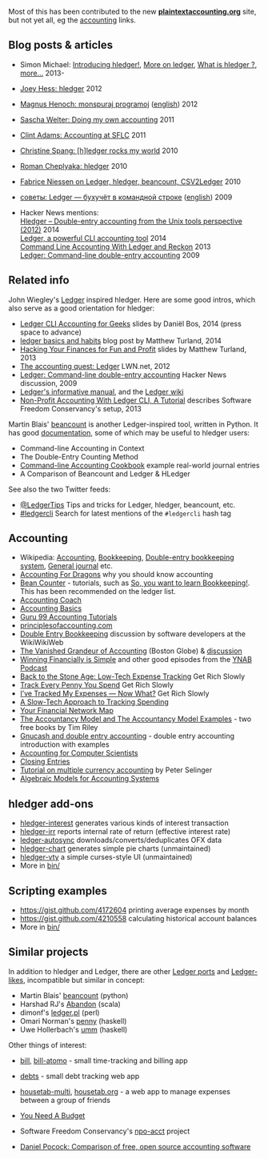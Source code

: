 
Most of this has been contributed to the new **[plaintextaccounting.org](http://plaintextaccounting.org)** site,
but not yet all, eg the [accounting](#accounting) links.

## Blog posts & articles

- Simon Michael:
  [Introducing hledger!](http://joyful.com/blog/2013-10-18-introducing-hledger.html),
  [More on ledger](http://joyful.com/blog/2013-10-19-more-on-ledger.html),
  [What is hledger ?](http://joyful.com/blog/2013-10-20-what-is-hledger.html),
  [more...](http://joyful.com/tags/hledger.html) 2013-
- [Joey Hess: hledger](http://joeyh.name/blog/entry/hledger) 2012
- [Magnus Henoch: monspuraj programoj](http://חנוך.se/diary/monspuraj_programoj/index.eo.html) ([english](http://translate.google.com/translate?hl=en&sl=eo&u=http://xn--9dbdkw.se/diary/monspuraj_programoj/index.eo.html)) 2012
- [Sascha Welter: Doing my own accounting](http://betabug.ch/blogs/ch-athens/1221) 2011
- [Clint Adams: Accounting at SFLC](http://www.softwarefreedom.org/blog/2011/sep/07/accounting-at-sflc/) 2011
- [Christine Spang: [h]ledger rocks my world](http://blog.spang.cc/posts/hledger_rocks_my_world/) 2010
- [Roman Cheplyaka: hledger](http://ro-che.blogspot.com/2010/02/hledger.html) 2010
- [Fabrice Niessen on Ledger, hledger, beancount, CSV2Ledger](http://www.mygooglest.com/fni/ledger.html) 2010
- [советы: Ledger — бухучёт в командной строке](http://s.arboreus.com/2009/05/personal-accounting-in-command-line.html) ([english](http://translate.google.com/translate?hl=en&sl=ru&u=http://s.arboreus.com/2009/05/personal-accounting-in-command-line.html)) 2009

- Hacker News mentions:\
[Hledger – Double-entry accounting from the Unix tools perspective (2012)](https://news.ycombinator.com/item?id=8806056) 2014\
[Ledger, a powerful CLI accounting tool](https://news.ycombinator.com/item?id=7707262) 2014\
[Command Line Accounting With Ledger and Reckon](https://news.ycombinator.com/item?id=5233255) 2013\
[Ledger: Command-line double-entry accounting](https://news.ycombinator.com/item?id=872244) 2009

## Related info

John Wiegley's [Ledger](http://www.ledger-cli.org/) inspired hledger.
Here are some good intros, which also serve as a good orientation for hledger:

- [Ledger CLI Accounting for Geeks](http://blog.loadingdata.nl/accounting-for-geeks/#/) slides by Daniël Bos, 2014
  (press space to advance)
- [ledger basics and habits](http://matthewturland.com/2014/03/29/ledger-basics-and-habits/) blog post by Matthew Turland, 2014
- [Hacking Your Finances for Fun and Profit](http://matthewturland.com/slides/ledger-stats/) slides by Matthew Turland, 2013
- [The accounting quest: Ledger](http://lwn.net/Articles/501681/) LWN.net, 2012
- [Ledger: Command-line double-entry accounting](https://news.ycombinator.com/item?id=872244) Hacker News discussion, 2009
- [Ledger's informative manual](http://ledger-cli.org/3.0/doc/ledger3.html),
  and the [Ledger wiki](http://wiki.ledger-cli.org)
- [Non-Profit Accounting With Ledger CLI, A Tutorial](https://gitorious.org/ledger/npo-ledger-cli/source/npo-ledger-cli-tutorial.md)
  describes Software Freedom Conservancy's setup, 2013

Martin Blais' [beancount](http://furius.ca/beancount/) is another Ledger-inspired tool, written in Python.
It has good [documentation](http://furius.ca/beancount/doc/index), some of which may be useful to hledger users:

- Command-line Accounting in Context
- The Double-Entry Counting Method
- [Command-line Accounting Cookbook](http://furius.ca/beancount/doc/cookbook) example real-world journal entries
- A Comparison of Beancount and Ledger & HLedger

See also the two Twitter feeds:

- <a href="https://twitter.com/LedgerTips">@LedgerTips</a> Tips and tricks for Ledger, hledger, beancount, etc.
- [#ledgercli](https://twitter.com/search?q=%23ledgercli&src=typd&f=realtime) Search for latest mentions of the `#ledgercli` hash tag

## Accounting

- Wikipedia:
 [Accounting](http://en.wikipedia.org/wiki/Accounting),
 [Bookkeeping](http://en.wikipedia.org/wiki/Bookkeeping),
 [Double-entry bookkeeping system](http://en.wikipedia.org/wiki/Double_entry_bookkeeping_system),
 [General journal](http://en.wikipedia.org/wiki/General_journal)
 etc.
- [Accounting For Dragons](http://podcastle.org/2009/10/09/pc-miniature-38-accounting-for-dragons) why you should know accounting
- [Bean Counter](http://www.dwmbeancounter.com/) - tutorials, such as
  [So, you want to learn Bookkeeping!](http://www.dwmbeancounter.com/tutorial/Tutorial.html).
  This has been recommended on the ledger list.
- [Accounting Coach](https://www.accountingcoach.com/)
- [Accounting Basics](http://www.accountingverse.com/accounting-basics/)
- [Guru 99 Accounting Tutorials](http://www.guru99.com/accounting.html)
- [principlesofaccounting.com](http://www.principlesofaccounting.com)
- [Double Entry Bookkeeping](http://c2.com/cgi/wiki?DoubleEntryBookkeeping) discussion by software developers at the WikiWikiWeb
- [The Vanished Grandeur of Accounting](http://www.bostonglobe.com/ideas/2014/06/07/the-vanished-grandeur-accounting/3zcbRBoPDNIryWyNYNMvbO/story.html) (Boston Globe) & [discussion](https://news.ycombinator.com/item?id=7933746)
- [Winning Financially is Simple](http://directory.libsyn.com/episode/index/show/youneedabudget/id/2657122) and other good episodes from the [YNAB Podcast](http://directory.libsyn.com/shows/view/id/youneedabudget)
- [Back to the Stone Age: Low-Tech Expense Tracking](http://www.getrichslowly.org/blog/2011/02/28/back-to-the-stone-age-low-tech-expense-tracking/) Get Rich Slowly
- [Track Every Penny You Spend](http://www.getrichslowly.org/blog/2006/09/22/track-every-penny-you-spend/) Get Rich Slowly
- [I’ve Tracked My Expenses — Now What?](http://www.getrichslowly.org/blog/2011/04/08/ask-the-readers-ive-tracked-my-expenses-now-what/) Get Rich Slowly
- [A Slow-Tech Approach to Tracking Spending](http://mobile.nytimes.com/2014/05/12/your-money/household-budgeting/a-slow-tech-approach-to-tracking-spending.html)
- [Your Financial Network Map](http://www.bargaineering.com/articles/financial-network-map.html)
- [The Accountancy Model and The Accountancy Model Examples](https://www.google.com/search?hl=en&q=%2B%22The%20Accountancy%20Model%22%20%2B%22The%20Accountancy%20Model%20Examples%22) - two free books by Tim Riley
- [Gnucash and double entry accounting](http://www.austintek.com/gnucash/ncsa-gnucash-talk.html) - double entry accounting introduction with examples
- [Accounting for Computer Scientists](http://martin.kleppmann.com/2011/03/07/accounting-for-computer-scientists.html)
- [Closing Entries](http://www.cliffsnotes.com/more-subjects/accounting/accounting-principles-i/completion-of-the-accounting-cycle/closing-entries)
- [Tutorial on multiple currency accounting](http://www.mscs.dal.ca/~selinger/accounting/tutorial.html) by Peter Selinger
- [Algebraic Models for Accounting Systems](https://twitter.com/meekaale/status/1000426850819170304)

## hledger add-ons

- [hledger-interest](http://hackage.haskell.org/package/hledger-interest) generates various kinds of interest transaction
- [hledger-irr](http://hackage.haskell.org/package/hledger-irr) reports internal rate of return (effective interest rate)
- [ledger-autosync](https://bitbucket.org/egh/ledger-autosync) downloads/converts/deduplicates OFX data
- [hledger-chart](http://hackage.haskell.org/package/hledger-chart) generates simple pie charts (unmaintained)
- [hledger-vty](http://hackage.haskell.org/package/hledger-vty) a simple curses-style UI (unmaintained)
- More in [bin/](https://github.com/simonmichael/hledger/tree/master/bin/)

## Scripting examples

- <https://gist.github.com/4172604> printing average expenses by month
- <https://gist.github.com/4210558> calculating historical account balances
- More in [bin/](https://github.com/simonmichael/hledger/tree/master/bin/)

## Similar projects

In addition to hledger and Ledger, there are other [Ledger ports](https://github.com/ledger/ledger/wiki/Ports) and [Ledger-likes](http://plaintextaccounting.org#ledger-likes), incompatible but similar in concept:

- Martin Blais' [beancount](https://furius.ca/beancount/) (python)
- Harshad RJ's [Abandon](https://github.com/hrj/abandon) (scala)
- dimonf's [ledger.pl](https://github.com/dimonf/ledger.pl) (perl)
- Omari Norman's [penny](https://github.com/massysett/penny) (haskell)
- Uwe Hollerbach's [umm](http://hackage.haskell.org/package/UMM) (haskell)

Other things of interest:

- [bill](http://darcsden.com/alex/bill), [bill-atomo](http://darcsden.com/alex/bill-atomo) - small time-tracking and billing app
- [debts](http://darcsden.com/ozamosi/debts) - small debt tracking web app
- [housetab-multi](http://darcsden.com/dbp/housetab-multi), [housetab.org](http://housetab.org) - a web app to manage expenses between a group of friends
- [You Need A Budget](http://www.youneedabudget.com/)
- Software Freedom Conservancy's [npo-acct](http://npoacct.sfconservancy.org) project

- [Daniel Pocock: Comparison of free, open source accounting software](https://danielpocock.com/comparison-of-free-open-source-accounting-software)